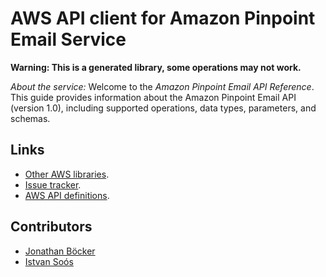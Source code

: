 # AWS API client for Amazon Pinpoint Email Service

**Warning: This is a generated library, some operations may not work.**

*About the service:*
Welcome to the <i>Amazon Pinpoint Email API Reference</i>. This guide
provides information about the Amazon Pinpoint Email API (version 1.0),
including supported operations, data types, parameters, and schemas.

## Links

- [Other AWS libraries](https://github.com/agilord/aws_client/tree/master/generated).
- [Issue tracker](https://github.com/agilord/aws_client/issues).
- [AWS API definitions](https://github.com/aws/aws-sdk-js/tree/master/apis).

## Contributors

- [Jonathan Böcker](https://github.com/Schwusch)
- [Istvan Soós](https://github.com/isoos)

